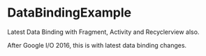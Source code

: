 # DataBindingExample
Latest Data Binding with Fragment, Activity and Recyclerview also.

After Google I/O 2016, this is with latest data binding changes.
